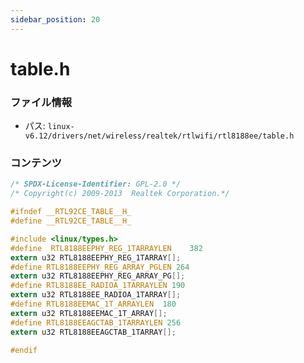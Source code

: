 ```yaml
---
sidebar_position: 20
---
```

# table.h

### ファイル情報

- パス: `linux-v6.12/drivers/net/wireless/realtek/rtlwifi/rtl8188ee/table.h`

### コンテンツ

```h
/* SPDX-License-Identifier: GPL-2.0 */
/* Copyright(c) 2009-2013  Realtek Corporation.*/

#ifndef __RTL92CE_TABLE__H_
#define __RTL92CE_TABLE__H_

#include <linux/types.h>
#define  RTL8188EEPHY_REG_1TARRAYLEN	382
extern u32 RTL8188EEPHY_REG_1TARRAY[];
#define RTL8188EEPHY_REG_ARRAY_PGLEN 264
extern u32 RTL8188EEPHY_REG_ARRAY_PG[];
#define	RTL8188EE_RADIOA_1TARRAYLEN 190
extern u32 RTL8188EE_RADIOA_1TARRAY[];
#define RTL8188EEMAC_1T_ARRAYLEN  180
extern u32 RTL8188EEMAC_1T_ARRAY[];
#define RTL8188EEAGCTAB_1TARRAYLEN 256
extern u32 RTL8188EEAGCTAB_1TARRAY[];

#endif

```
